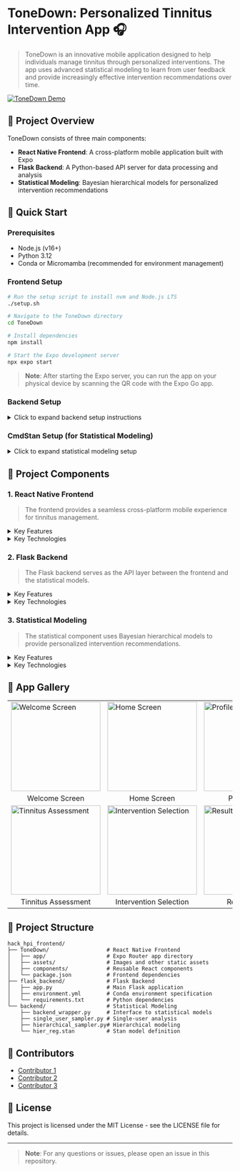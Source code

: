 # ToneDown: Personalized Tinnitus Intervention App 🎧

> ToneDown is an innovative mobile application designed to help individuals manage tinnitus through personalized interventions. The app uses advanced statistical modeling to learn from user feedback and provide increasingly effective intervention recommendations over time.

[![ToneDown Demo](https://img.youtube.com/vi/YOUTUBE_VIDEO_ID/0.jpg)](https://www.youtube.com/watch?v=YOUTUBE_VIDEO_ID)

## 📱 Project Overview

ToneDown consists of three main components:
- **React Native Frontend**: A cross-platform mobile application built with Expo
- **Flask Backend**: A Python-based API server for data processing and analysis
- **Statistical Modeling**: Bayesian hierarchical models for personalized intervention recommendations

## 🚀 Quick Start

### Prerequisites
- Node.js (v16+)
- Python 3.12
- Conda or Micromamba (recommended for environment management)

### Frontend Setup
```bash
# Run the setup script to install nvm and Node.js LTS
./setup.sh

# Navigate to the ToneDown directory
cd ToneDown

# Install dependencies
npm install

# Start the Expo development server
npx expo start
```

> **Note**: After starting the Expo server, you can run the app on your physical device by scanning the QR code with the Expo Go app.

### Backend Setup
<details>
<summary>Click to expand backend setup instructions</summary>

```bash
# Create and activate a conda environment
conda env create -f hack_hpi_frontend/flask_backend/environment.yml
conda activate hack_hpi

# Or with micromamba
micromamba env create -f hack_hpi_frontend/flask_backend/environment.yml
micromamba activate hack_hpi

# Install additional requirements
pip install -r hack_hpi_frontend/flask_backend/requirements.txt

# Start the Flask server
cd hack_hpi_frontend/flask_backend
python app.py
```
</details>

### CmdStan Setup (for Statistical Modeling)
<details>
<summary>Click to expand statistical modeling setup</summary>

```bash
# Install build tools if needed
sudo apt-get update
sudo apt-get install -y build-essential make g++

# Install CmdStan
python -m cmdstanpy.install_cmdstan --cores 1 --verbose
```
</details>

## 🧩 Project Components

### 1. React Native Frontend

> The frontend provides a seamless cross-platform mobile experience for tinnitus management.

<details>
<summary>Key Features</summary>

- **User Profiles**: Personalized experience with user data storage
- **Tinnitus Assessment**: Questionnaires to evaluate tinnitus severity and characteristics
- **Intervention Recommendations**: Display of personalized intervention suggestions
- **Feedback Collection**: Gathering user feedback on intervention effectiveness
- **Privacy Controls**: Options for users to control data sharing
</details>

<details>
<summary>Key Technologies</summary>

- React Native with Expo
- Expo Router for navigation
- AsyncStorage for local data persistence
- Expo Secure Store for sensitive data
</details>

### 2. Flask Backend

> The Flask backend serves as the API layer between the frontend and the statistical models.

<details>
<summary>Key Features</summary>

- **Data Processing**: Cleaning and preparing user data for analysis
- **API Endpoints**: RESTful endpoints for data submission and retrieval
- **Integration**: Connecting the frontend with the statistical models
- **Data Storage**: Managing user data and intervention history
</details>

<details>
<summary>Key Technologies</summary>

- Flask web framework
- Flask-CORS for cross-origin resource sharing
- Pandas for data manipulation
- JSON for data exchange
</details>

### 3. Statistical Modeling

> The statistical component uses Bayesian hierarchical models to provide personalized intervention recommendations.

<details>
<summary>Key Features</summary>

- **Single-User Sampling**: Analyzing individual user data to determine effective interventions
- **Hierarchical Sampling**: Learning across users to improve recommendations
- **Posterior Probability Calculation**: Determining the most likely effective interventions
- **Adaptive Learning**: Improving recommendations over time based on feedback
</details>

<details>
<summary>Key Technologies</summary>

- CmdStan for Bayesian inference
- Stan modeling language
- Python wrappers for model integration
- Pandas for data handling
</details>

## 📸 App Gallery

<table>
  <tr>
    <td><img src="path/to/screenshot1.png" width="200" alt="Welcome Screen"/></td>
    <td><img src="path/to/screenshot2.png" width="200" alt="Home Screen"/></td>
    <td><img src="path/to/screenshot3.png" width="200" alt="Profile Page"/></td>
  </tr>
  <tr>
    <td align="center">Welcome Screen</td>
    <td align="center">Home Screen</td>
    <td align="center">Profile Page</td>
  </tr>
  <tr>
    <td><img src="path/to/screenshot4.png" width="200" alt="Tinnitus Assessment"/></td>
    <td><img src="path/to/screenshot5.png" width="200" alt="Intervention Selection"/></td>
    <td><img src="path/to/screenshot6.png" width="200" alt="Results Page"/></td>
  </tr>
  <tr>
    <td align="center">Tinnitus Assessment</td>
    <td align="center">Intervention Selection</td>
    <td align="center">Results Page</td>
  </tr>
</table>

## 📁 Project Structure

```
hack_hpi_frontend/
├── ToneDown/                  # React Native Frontend
│   ├── app/                   # Expo Router app directory
│   ├── assets/                # Images and other static assets
│   ├── components/            # Reusable React components
│   └── package.json           # Frontend dependencies
├── flask_backend/             # Flask Backend
│   ├── app.py                 # Main Flask application
│   ├── environment.yml        # Conda environment specification
│   └── requirements.txt       # Python dependencies
└── backend/                   # Statistical Modeling
    ├── backend_wrapper.py     # Interface to statistical models
    ├── single_user_sampler.py # Single-user analysis
    ├── hierarchical_sampler.py# Hierarchical modeling
    └── hier_reg.stan          # Stan model definition
```

## 👥 Contributors

- [Contributor 1](https://github.com/contributor1)
- [Contributor 2](https://github.com/contributor2)
- [Contributor 3](https://github.com/contributor3)

## 📝 License

This project is licensed under the MIT License - see the LICENSE file for details.

---

> **Note**: For any questions or issues, please open an issue in this repository.
